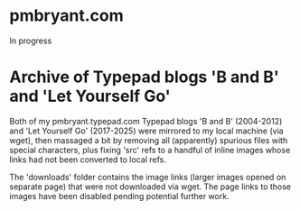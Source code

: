 # pmbryant.com

In progress

# Archive of Typepad blogs 'B and B' and 'Let Yourself Go'

Both of my pmbryant.typepad.com Typepad blogs 'B and B' (2004-2012) 
and 'Let Yourself Go' (2017-2025) were mirrored to my
local machine (via wget), then massaged a bit by removing all (apparently) spurious
files with special characters, plus fixing 'src' refs to a handful of inline images whose 
links had not been converted to local refs.

The 'downloads' folder contains the image links (larger images opened on separate page) 
that were not downloaded via wget. The page links to those images have been disabled
pending potential further work.
